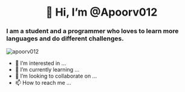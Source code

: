 <H1 align="center">👋 Hi, I’m @Apoorv012</H1>
<H3>I am a student and a programmer who loves to learn more languages and do different challenges.</H3>

<p align="left"> <img src="https://komarev.com/ghpvc/?username=apoorv012&label=Profile%20views&color=0e75b6&style=flat" alt="apoorv012" /> </p>

- 👀 I’m interested in ...
- 🌱 I’m currently learning ...
- 💞️ I’m looking to collaborate on ...
- 📫 How to reach me ...

<!---
Apoorv012/Apoorv012 is a ✨ special ✨ repository because its `README.md` (this file) appears on your GitHub profile.
You can click the Preview link to take a look at your changes.
--->
